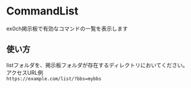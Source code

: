 # CommandList
ex0ch掲示板で有効なコマンドの一覧を表示します
## 使い方
listフォルダを、掲示板フォルダが存在するディレクトリにおいてください。  
アクセスURL例  
```https://example.com/list/?bbs=mybbs```
